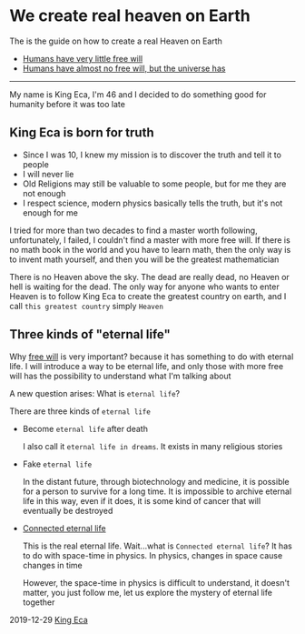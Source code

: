 We create real heaven on Earth
============

The is the guide on how to create a real Heaven on Earth

- [Humans have very little free will](./humans-have-very-little-free-will/index.md)
- [Humans have almost no free will, but the universe has](./humans-have-no-free-will-but-the-universe-has/index.md)

---

My name is King Eca, I'm 46 and I decided to do something good for humanity before it was too late

King Eca is born for truth
---------------

- Since I was 10, I knew my mission is to discover the truth and tell it to people
- I will never lie
- Old Religions may still be valuable to some people, but for me they are not enough
- I respect science, modern physics basically tells the truth, but it's not enough for me

I tried for more than two decades to find a master worth following, unfortunately, I failed, I couldn't find a master with more free will. If there is no math book in the world and you have to learn math, then the only way is to invent math yourself, and then you will be the greatest mathematician

There is no Heaven above the sky. The dead are really dead, no Heaven or hell is waiting for the dead. The only way for anyone who wants to enter Heaven is to follow King Eca to create the greatest country on earth, and I call `this greatest country` simply `Heaven`


Three kinds of "eternal life"
----------------

Why [free will](https://easiestsoft.com/we-create-heaven/humans-have-very-little-free-will.html) is very important? because it has something to do with eternal life. I will introduce a way to be eternal life, and only those with more free will has the possibility to understand what I'm talking about

A new question arises: What is `eternal life`?

There are three kinds of `eternal life`

- Become `eternal life` after death

  I also call it `eternal life in dreams`. It exists in many religious stories

- Fake `eternal life`

  In the distant future, through biotechnology and medicine, it is possible for a person to survive for a long time. It is impossible to archive eternal life in this way, even if it does, it is some kind of cancer that will eventually be destroyed

- [Connected eternal life](./humans-have-no-free-will-but-the-universe-has.md)

  This is the real eternal life. Wait...what is `Connected eternal life`? It has to do with space-time in physics. In physics, changes in space cause changes in time

  However, the space-time in physics is difficult to understand, it doesn't matter, you just follow me, <!--I'm the greatest science philosopher ever, --> let us explore the mystery of eternal life together

2019-12-29 [King Eca](https://easiestsoft.com/stars/a-king-eca/)